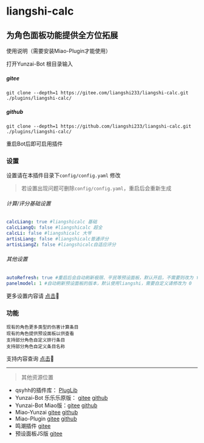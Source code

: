 # liangshi-calc

## 为角色面板功能提供全方位拓展
使用说明（需要安装Miao-Plugin才能使用）

打开Yunzai-Bot 根目录输入
##### gitee
~~~~~~~~~~
git clone --depth=1 https://gitee.com/liangshi233/liangshi-calc.git ./plugins/liangshi-calc/
~~~~~~~~~~
##### github
~~~~~~~~~~
git clone --depth=1 https://github.com/liangshi233/liangshi-calc.git ./plugins/liangshi-calc/
~~~~~~~~~~
重启Bot后即可启用插件

### 设置
设置请在本插件目录下`config/config.yaml` 修改
>若设置出现问题可删除`config/config.yaml`，重启后会重新生成

###### 计算/评分基础设置
~~~~~~~~~~YAML
calcLiang: true #liangshicalc 基础
calcLiangQ: false #liangshicalc 超全
calcLi: false #liangshicalc 大爷
artisLiang: false #liangshicalc普通评分
artisLiangZ: false #liangshicalc自适应评分
~~~~~~~~~~
###### 其他设置
~~~~~~~~~~YAML
autoRefresh: true #重启后会自动刷新极限、平民等预设面板，默认开启，不需要则改为 false
panelmodel: 1 #自动刷新预设面板的版本，默认使用liangshi，需要自定义请修改为 0
~~~~~~~~~~
更多设置内容请 [点击](config/system/config.md)🤔

### 功能
~~~~~~~~~~
现有的角色更多类型的伤害计算条目
现有的角色提供预设面板以供查看
支持部分角色自定义排行条目
支持部分角色自定义条目名称
~~~~~~~~~~
支持内容查询 [点击](damage/README.md)🤔

---

> 其他资源位置

* qsyhh的插件库： [PlugLib](https://qsyhh.icu/xmdz)
* Yunzai-Bot 乐乐乐原版： [gitee](https://gitee.com/le-niao/Yunzai-Bot) [github](https://github.com/le-niao/Yunzai-Bot)
* Yunzai-Bot Miao版：[gitee](https://gitee.com/yoimiya-kokomi/Yunzai-Bot) [github](https://github.com/yoimiya-kokomi/Yunzai-Bot)
* Miao-Yunzai [gitee](https://gitee.com/yoimiya-kokomi/Miao-Yunzai) [github](https://github.com/yoimiya-kokomi/Miao-Yunzai)
* Miao-Plugin [gitee](https://gitee.com/yoimiya-kokomi/miao-plugin) [github](https://github.com/yoimiya-kokomi/miao-plugin)
* 鸣潮插件 [gitee](https://gitee.com/qsyhh/mc-wiki)
* 预设面板JS版 [gitee](https://gitee.com/liangshi233/presets-panel)